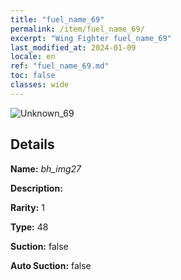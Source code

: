 ```yaml
---
title: "fuel_name_69"
permalink: /item/fuel_name_69/
excerpt: "Wing Fighter fuel_name_69"
last_modified_at: 2024-01-09
locale: en
ref: "fuel_name_69.md"
toc: false
classes: wide
---
```



 ![Unknown_69](/images/item/bh_img27_p.png)



## Details

 **Name:** *bh_img27* 

 **Description:** 

 **Rarity:** 1 

 **Type:** 48 

 **Suction:** false 

 **Auto Suction:** false 


